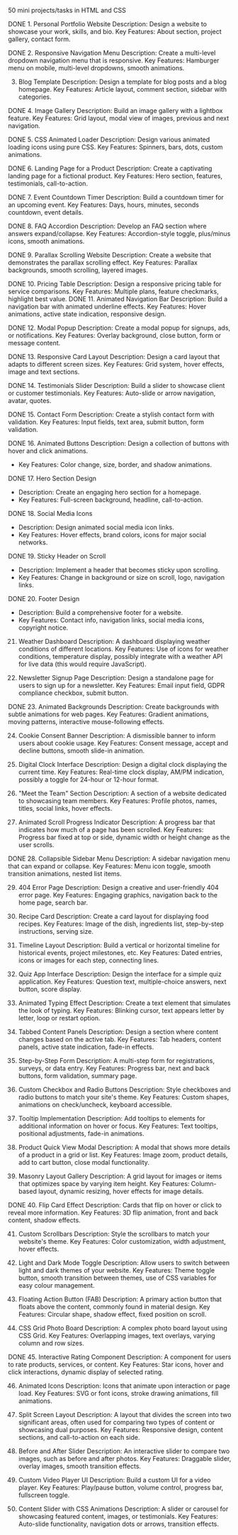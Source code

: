 50 mini projects/tasks in HTML and CSS

 DONE 1. Personal Portfolio Website
Description: Design a website to showcase your work, skills, and bio.
Key Features: About section, project gallery, contact form.

DONE 2. Responsive Navigation Menu
Description: Create a multi-level dropdown navigation menu that is responsive.
Key Features: Hamburger menu on mobile, multi-level dropdowns, smooth animations.

3. Blog Template
Description: Design a template for blog posts and a blog homepage.
Key Features: Article layout, comment section, sidebar with categories.

 DONE 4. Image Gallery
Description: Build an image gallery with a lightbox feature.
Key Features: Grid layout, modal view of images, previous and next navigation.

DONE 5. CSS Animated Loader
Description: Design various animated loading icons using pure CSS.
Key Features: Spinners, bars, dots, custom animations.

DONE 6. Landing Page for a Product
Description: Create a captivating landing page for a fictional product.
Key Features: Hero section, features, testimonials, call-to-action.

DONE 7. Event Countdown Timer
Description: Build a countdown timer for an upcoming event.
Key Features: Days, hours, minutes, seconds countdown, event details.

DONE 8. FAQ Accordion
Description: Develop an FAQ section where answers expand/collapse.
Key Features: Accordion-style toggle, plus/minus icons, smooth animations.

DONE 9. Parallax Scrolling Website
Description: Create a website that demonstrates the parallax scrolling effect.
Key Features: Parallax backgrounds, smooth scrolling, layered images.

DONE 10. Pricing Table
Description: Design a responsive pricing table for service comparisons.
Key Features: Multiple plans, feature checkmarks, highlight best value.
DONE 11. Animated Navigation Bar
Description: Build a navigation bar with animated underline effects.
Key Features: Hover animations, active state indication, responsive design.

DONE 12. Modal Popup
Description: Create a modal popup for signups, ads, or notifications.
Key Features: Overlay background, close button, form or message content.

DONE 13. Responsive Card Layout
Description: Design a card layout that adapts to different screen sizes.
Key Features: Grid system, hover effects, image and text sections.

DONE 14. Testimonials Slider
Description: Build a slider to showcase client or customer testimonials.
Key Features: Auto-slide or arrow navigation, avatar, quotes.

DONE 15. Contact Form
Description: Create a stylish contact form with validation.
Key Features: Input fields, text area, submit button, form validation.

DONE 16. Animated Buttons
Description: Design a collection of buttons with hover and click animations.
- Key Features: Color change, size, border, and shadow animations.

 DONE 17. Hero Section Design
- Description: Create an engaging hero section for a homepage.
- Key Features: Full-screen background, headline, call-to-action.

 DONE 18. Social Media Icons
- Description: Design animated social media icon links.
- Key Features: Hover effects, brand colors, icons for major social networks.

 DONE 19. Sticky Header on Scroll
- Description: Implement a header that becomes sticky upon scrolling.
- Key Features: Change in background or size on scroll, logo, navigation links.

 DONE 20. Footer Design
- Description: Build a comprehensive footer for a website.
- Key Features: Contact info, navigation links, social media icons, copyright notice.

21. Weather Dashboard
Description: A dashboard displaying weather conditions of different locations.
Key Features: Use of icons for weather conditions, temperature display, possibly integrate with a weather API for live data (this would require JavaScript).

 22. Newsletter Signup Page
Description: Design a standalone page for users to sign up for a newsletter.
Key Features: Email input field, GDPR compliance checkbox, submit button.

 DONE 23. Animated Backgrounds
Description: Create backgrounds with subtle animations for web pages.
Key Features: Gradient animations, moving patterns, interactive mouse-following effects.

 24. Cookie Consent Banner
Description: A dismissible banner to inform users about cookie usage.
Key Features: Consent message, accept and decline buttons, smooth slide-in animation.

 25. Digital Clock Interface
Description: Design a digital clock displaying the current time.
Key Features: Real-time clock display, AM/PM indication, possibly a toggle for 24-hour or 12-hour format.

 26. "Meet the Team" Section
Description: A section of a website dedicated to showcasing team members.
Key Features: Profile photos, names, titles, social links, hover effects.

 27. Animated Scroll Progress Indicator
Description: A progress bar that indicates how much of a page has been scrolled.
Key Features: Progress bar fixed at top or side, dynamic width or height change as the user scrolls.

DONE  28. Collapsible Sidebar Menu
Description: A sidebar navigation menu that can expand or collapse.
Key Features: Menu icon toggle, smooth transition animations, nested list items.

 29. 404 Error Page
Description: Design a creative and user-friendly 404 error page.
Key Features: Engaging graphics, navigation back to the home page, search bar.

 30. Recipe Card
Description: Create a card layout for displaying food recipes.
Key Features: Image of the dish, ingredients list, step-by-step instructions, serving size.

 31. Timeline Layout
Description: Build a vertical or horizontal timeline for historical events, project milestones, etc.
Key Features: Dated entries, icons or images for each step, connecting lines.

 32. Quiz App Interface
Description: Design the interface for a simple quiz application.
Key Features: Question text, multiple-choice answers, next button, score display.

 33. Animated Typing Effect
Description: Create a text element that simulates the look of typing.
Key Features: Blinking cursor, text appears letter by letter, loop or restart option.

 34. Tabbed Content Panels
Description: Design a section where content changes based on the active tab.
Key Features: Tab headers, content panels, active state indication, fade-in effects.

 35. Step-by-Step Form
Description: A multi-step form for registrations, surveys, or data entry.
Key Features: Progress bar, next and back buttons, form validation, summary page.

 36. Custom Checkbox and Radio Buttons
Description: Style checkboxes and radio buttons to match your site's theme.
Key Features: Custom shapes, animations on check/uncheck, keyboard accessible.

 37. Tooltip Implementation
Description: Add tooltips to elements for additional information on hover or focus.
Key Features: Text tooltips, positional adjustments, fade-in animations.

 38. Product Quick View Modal
Description: A modal that shows more details of a product in a grid or list.
Key Features: Image zoom, product details, add to cart button, close modal functionality.

 39. Masonry Layout Gallery
Description: A grid layout for images or items that optimizes space by varying item height.
Key Features: Column-based layout, dynamic resizing, hover effects for image details.

  DONE 40. Flip Card Effect
Description: Cards that flip on hover or click to reveal more information.
Key Features: 3D flip animation, front and back content, shadow effects.

 41. Custom Scrollbars
Description: Style the scrollbars to match your website's theme.
Key Features: Color customization, width adjustment, hover effects.

42. Light and Dark Mode Toggle
Description: Allow users to switch between light and dark themes of your website.
Key Features: Theme toggle button, smooth transition between themes, use of CSS variables for easy colour management.

43. Floating Action
  Button (FAB)
Description: A primary action button that floats above the content, commonly found in material design.
Key Features: Circular shape, shadow effect, fixed position on scroll.

44. CSS Grid Photo Board
Description: A complex photo board layout using CSS Grid.
Key Features: Overlapping images, text overlays, varying column and row sizes.

DONE 45. Interactive Rating Component
Description: A component for users to rate products, services, or content.
Key Features: Star icons, hover and click interactions, dynamic display of selected rating.

46. Animated Icons
Description: Icons that animate upon interaction or page load.
Key Features: SVG or font icons, stroke drawing animations, fill animations.

47. Split Screen Layout
Description: A layout that divides the screen into two significant areas, often used for comparing two types of content or showcasing dual purposes.
Key Features: Responsive design, content sections, and call-to-action on each side.

48. Before and After Slider
Description: An interactive slider to compare two images, such as before and after photos.
Key Features: Draggable slider, overlay images, smooth transition effects.

49. Custom Video Player UI
Description: Build a custom UI for a video player.
Key Features: Play/pause button, volume control, progress bar, fullscreen toggle.

50. Content Slider with CSS Animations
Description: A slider or carousel for showcasing featured content, images, or testimonials.
Key Features: Auto-slide functionality, navigation dots or arrows, transition effects.
